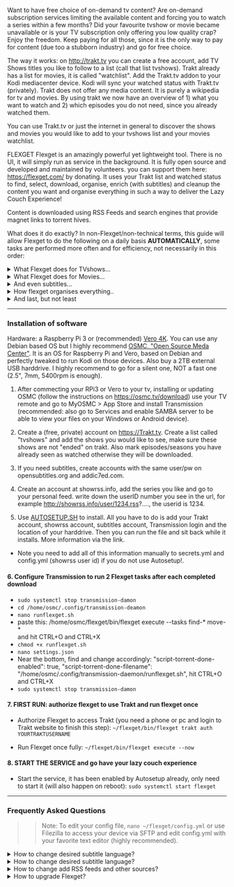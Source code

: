 Want to have free choice of on-demand tv content? Are on-demand subscription services limiting the available content and forcing you to watch a series within a few months? Did your favourite tvshow or movie became unavailable or is your TV subscription only offering you low quality crap? 
Enjoy the freedom. Keep paying for all those, since it is the only way to pay for content (due too a stubborn industry) and go for free choice.  

The way it works: on http://trakt.tv you can create a free account, add TV Shows titles you like to follow to a list (call that list tvshows). Trakt already has a list for movies, it is called "watchlist". Add the Trakt.tv addon to your Kodi mediacenter device. Kodi will sync your watched status with Trakt.tv (privately). Trakt does not offer any media content. It is purely a wikipedia for tv and movies. By using trakt we now have an overview of 1) what you want to watch and 2) which episodes you do not need, since you already watched them. 

You can use Trakt.tv or just the internet in general to discover the shows and movies you would like to add to your tvshows list and your movies watchlist. 

FLEXGET
Flexget is an amazingly powerful yet lightweight tool. There is no UI, it will simply run as service in the background. It is fully open source and developed and maintained by volunteers. you can support them here: https://flexget.com/ by donating.
It uses your Trakt list and watched status to find, select, download,  organise, enrich (with subtitles) and cleanup the content you want and organise everything in such a way to deliver the Lazy Couch Experience!

Content is downloaded using RSS Feeds and search engines that provide magnet links to torrent hives. 

What does it do exactly?
In non-Flexget/non-technical terms, this guide will allow Flexget to do the following on a daily basis **AUTOMATICALLY**, some tasks are performed more often and for efficiency, not necessarily in this order:

<details><summary>What Flexget does for TVshows...</summary>
<p><ul>
<li>Get the series titles you follow on Trakt.</li>
<li>Finds the next episode you need based on your Watched Status in Trakt.</li>
<li>Checks which series episodes you might already have on your drive.</li>
<li>Looks for the latest episodes on RSS feeds.</li>
<li>Looks for your old series seasons and single episodes by discovering them on several websites.</li>
<li>Downloads if they match your requirements to prevent low quality files or language specific versions from being downloaded. </li>
<li>Download 720p HD quality, if not found, accept 1080p HD quality on the second run.</li>
</ul></p></details>

<details><summary>What Flexget does for Movies...</summary>
<p><ul>
<li> Gets the movies you would like to see from your Trakt "watchlist".</li>
<li> Looks for movies on your drive and removes them from your Trakt "watchlist". </li>
<li> Looks for any manually downloaded .torrent file in your Downloads\tempmedia folder.</li>
<li> Looks for movies by discovering them on several websites. </li>
<li> Quality: no prereleases or cinema recordings. Only Bluray rips in 1080p with a minimum filesize. But there are 2 fallbacks:</li>
<li> If 1080p with a certain minimum filesize is not available, it will fallback to a lower minimal filesize.  </li>
<li> If also not available, it will fallback to 720p with a minimum filesize treshold for 720p. </li>
</ul></p></details>

<details><summary>And even subtitles...</summary>
<p><ul>
<li> Find subtitles when the download is finished using the original filename. </li>
<li> Add downloaded files without subs to the subtitle queue. </li>
<li> Keep searching for subtitles for all files in the queue even after they have been renamed and moved to their proper location.</li>
</ul></p></details>

<details><summary>How flexget organises everything..</summary>
<p><ul>
<li> Purges Transmission, which is used for downloading. This will cleanup Transmission.</li>
<li> Always downloads the main file only, no other files that are usually present. No more clutter! </li>
<li> Moves & renames tv shows and movies after download and subtitle search is done and organises them properly. </li>
<li> All episodes are saved in season<li>specific folders. This allows you to simply delete a season folder to free up space.  </li>
<li> Filenames will contain series or movies title, episode or year and quality release. </li>
</ul></p></details>

<details><summary>And last, but not least</summary>
<p><ul>
<li> Triggers an update of your Kodi library after files have been processed! They will appear in your Kodi library automatically. </li>
<li> Cleanup (purge) your Trakt account by removing fully watched series that have ended (or are cancelled) </li>
<li> Delete old seasons from your harddrive after you have started watching the next season</li>
<li> Delete tv shows from your harddrive after you have watched all seasons and the series has ended. </li>
</ul></p></details>

- - - -

### Installation of software ###
Hardware: a Raspberry Pi 3 or (recommended) [Vero 4K](https://osmc.tv/store/). You can use any Debian based OS but I highly recommend [OSMC, "Open Source Meda Center"](https://osmc.tv/download/). It is an OS for Raspberry Pi and Vero, based on Debian and perfectly tweaked to run Kodi on those devices. Also buy a 2TB external USB harddrive. I highly recommend to go for a silent one, NOT a fast one (2.5", 7mm, 5400rpm is enough). 

1. After commecting your RPi3 or Vero to your tv, installing or updating OSMC (follow the instructions on https://osmc.tv/download) use your TV remote and go to MyOSMC > App Store and install Transmission (recommended: also go to Services and enable SAMBA server to be able to view your files on your Windows or Android device). 

2. Create a (free, private) account on https://Trakt.tv. Create a list called "tvshows" and add the shows you would like to see, make sure these shows are not "ended" on trakt. Also mark episodes/seasons you have already seen as watched otherwise they will be downloaded. 

3. If you need subtitles, create accounts with the same user/pw on opensubtitles.org and addic7ed.com.

4. Create an account at showrss.info, add the series you like and go to your personal feed. write down the userID number you see in the url, for example http://showrss.info/user/1234.rss?...., the userid is 1234. 

5. Use [AUTOSETUP.SH](https://github.com/zilexa/autosetup "AUTOSETUP.SH") to install. All you have to do is add your Trakt account, showrss account, subtitles account, Transmission login and the location of your harddrive. Then you can run the file and sit back while it installs. More information via the link. 
- Note you need to add all of this information manually to secrets.yml and config.yml (showrss user id) if you do not use Autosetup!. 

#### 6. Configure Transmission to run 2 Flexget tasks after each completed download ####
- `sudo systemctl stop transmission-damon`
- `cd /home/osmc/.config/transmission-deamon`
- `nano runflexget.sh`
- paste this: /home/osmc/flexget/bin/flexget execute --tasks find-* move-*  
and hit CTRL+O and CTRL+X
- `chmod +x runflexget.sh`
- `nano settings.json`
- Near the bottom, find and change accordingly: 
"script-torrent-done-enabled": true,
"script-torrent-done-filename": "/home/osmc/.config/transmission-daemon/runflexget.sh",
hit CTRL+O and CTRL+X
- `sudo systemctl stop transmission-damon`

#### 7. FIRST RUN: authorize flexget to use Trakt and run flexget once ####
- Authorize Flexget to access Trakt (you need a phone or pc and login to Trakt website to finish this step): 
`~/flexget/bin/flexget trakt auth YOURTRAKTUSERNAME`

- Run Flexget once fully: 
`~/flexget/bin/flexget execute --now`

#### 8. START THE SERVICE and go have your lazy couch experience ####
- Start the service, it has been enabled by Autosetup already, only need to start it (will also happen on reboot): 
`sudo systemctl start flexget`

- - - -
### Frequently Asked Questions ###
>>Note: To edit your config file, `nano ~/flexget/config.yml` or use Filezilla to access your device via SFTP and edit config.yml with your favorite text editor (highly recommended).
<details><summary>How to change desired subtitle language?</summary>
<p> 
Default for series: search for 720p releases, if not found, accept the highest available quality up to 1080p. This means 720p is first preferred but if not found, 1080p will be selected, if also not found, any lower but acceptable (=HDTV release) will be accepted.
Default for movies: 3 quality buckets (HQ/NQ/LQ): 1080p 8-25GB, 1080P 2-8GB, 720P 1-8GB. Bitrate is more important that is why the buckets have filesize requirements. 
Change quality options: 
For series: search for " configure_series:". The default setting is 720p,  
For movies: find the HQ/NQ/LQ options. 
Please have a look at [this table](https://flexget.com/Plugins/quality) to understand the quality options and [this wiki](https://flexget.com/Plugins/series/timeframe) to understand how it works.
</p></details>

<details><summary>How to change desired subtitle language?</summary>
<p>
In the "template" section at the beginning of config.yml, find the "rejections" section. 
Make sure your language is not listed. By default, no translated content is accepted. Only original language content. Also Hindi is excluded. you might want to include that for Bollymovies. 
For subtitles, in the "tasks" section, find tasks "get-subtitles" and "find-subtitles". You can modify but also also add other languages. 
</p></details>

<details><summary>How to change add RSS feeds and other sources?</summary>
<p>You can add RSS feeds to config.yml in the task "download-series-rss".
You can add search engines to the 'from' part of *-discover tasks ( download-seasons-discover,  download-series-discover and the 3 movies discover tasks). 
You might need an urlrewrite, these are part of the "torrent" config, which is located below the "templates" and above the "tasks". Ask for help on the flexget forum (https://discuss.flexget.com). 

</p></details>

<details><summary>How to upgrade Flexget?</summary>
<p>
If you have installed Flexget using Autosetup.sh OR manually by running the commands from autosetup.sh yourself, this is the only correct way to upgrade flexget:
  <ul><li>Check your version and the latest: <code>~/flexget/bin/flexget -V</code> </li>
<li>stop the flexget service: `sudo systemctl stop flexget`</li>
<li>upgrade setuptools: `sudo pip3 install --upgrade setuptools`</li>
<li>upgrade pip3: `pip3 install --upgrade pip` #not sure if necessary but won't do harm</li>
<li>go to flexget folder: `cd ~/flexget/`</li>
<li>upgrade upgrade pip: `bin/pip install --upgrade pip`</li>
<li>upgrade upgrade flexget: `bin/pip install --upgrade flexget`</li>
<li>activate the virtualenv: `source ~/flexget/bin/activate`</li>
<li>upgrade transmissionrpc: `pip3 install transmissionrpc --upgrade` #loptional, last update was 2013</li>
<li>upgrade subliminal: `pip3 install subliminal --upgrade` #optional, last update was 2016</li>
<li>`exit`</li>
<li>optional: on it's next run, Flexget will upgrade it's database if needed. This might cause issues. You can delete your database (`rm -r ~/flexget/db-config.sqlite`) and do the 2 "first run" tasks again (authorizing Trakt and run with execute --now). </li>
<li>Start the flexget service:`sudo systemctl start flexget`</li>
  </ul></p></details>
